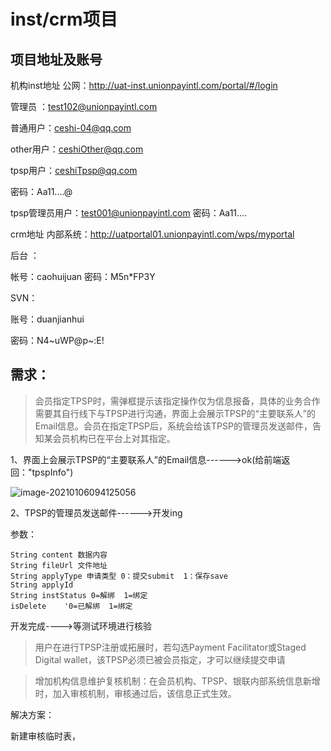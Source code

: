 # inst/crm项目

## 项目地址及账号

机构inst地址
公网：http://uat-inst.unionpayintl.com/portal/#/login

管理员 ：test102@unionpayintl.com 

普通用户：ceshi-04@qq.com

other用户：ceshiOther@qq.com

tpsp用户：ceshiTpsp@qq.com

密码：Aa11....@ 

tpsp管理员用户：test001@unionpayintl.com
密码：Aa11....

crm地址
内部系统：http://uatportal01.unionpayintl.com/wps/myportal 

后台 ：

帐号：caohuijuan
密码：M5n*FP3Y



SVN：

账号：duanjianhui

密码：N4­~uWP@p~:E!



## 需求：

> 会员指定TPSP时，需弹框提示该指定操作仅为信息报备，具体的业务合作需要其自行线下与TPSP进行沟通，界面上会展示TPSP的“主要联系人”的Email信息。会员在指定TPSP后，系统会给该TPSP的管理员发送邮件，告知某会员机构已在平台上对其指定。

1、界面上会展示TPSP的“主要联系人”的Email信息------>ok(给前端返回："tpspInfo")

![image-20210106094125056](C:\Users\duanjianhui\AppData\Roaming\Typora\typora-user-images\image-20210106094125056.png)

2、TPSP的管理员发送邮件------>开发ing

参数：

```
String content 数据内容
String fileUrl 文件地址
String applyType 申请类型 0：提交submit  1：保存save
String applyId
String instStatus 0=解绑  1=绑定
isDelete    '0=已解绑  1=绑定
```

开发完成---->等测试环境进行核验

> 用户在进行TPSP注册或拓展时，若勾选Payment Facilitator或Staged Digital wallet，该TPSP必须已被会员指定，才可以继续提交申请



> 增加机构信息维护复核机制：在会员机构、TPSP、银联内部系统信息新增时，加入审核机制，审核通过后，该信息正式生效。

解决方案：

新建审核临时表，